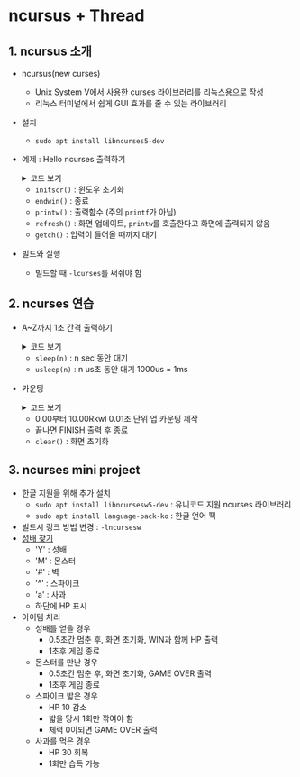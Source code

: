 # ncursus + Thread
## 1. ncursus 소개
* ncursus(new curses)
  * Unix System V에서 사용한 curses 라이브러리를 리눅스용으로 작성
  * 리눅스 터미널에서 쉽게 GUI 효과를 줄 수 있는 라이브러리
* 설치
  * `sudo apt install libncurses5-dev`
* 예제 : Hello ncurses 출력하기
    <details>
    <summary>코드 보기</summary>
    <div markdown="1">

    ```c
    #include <ncurses.h>

    int main() {
        initscr();
        printw("Hello ncurses !!\n");
        refresh();
        getch();
        endwin();
        return 0;
    }
    ```
    </div>
    </details>

  * `initscr()` : 윈도우 초기화
  * `endwin()` : 종료
  * `printw()` : 출력함수 (주의 `printf`가 아님)
  * `refresh()` : 화면 업데이트, `printw`를 호출한다고 화면에 출력되지 않음
  * `getch()` : 입력이 들어올 때까지 대기
* 빌드와 실행
  * 빌드할 때 `-lcurses`를 써줘야 함
## 2. ncurses 연습
* A~Z까지 1초 간격 출력하기
    <details>
    <summary>코드 보기</summary>
    <div markdown="1">

    ```c
    #include <ncurses.h>
    #include <unistd.h>

    int main() {
        initscr();
        for(char a = 'A'; a <= 'Z'; a++){
            printw("%c", a);
            refresh();
            sleep(1);
        }
        getch();
        endwin();
        return 0;
    }
    ```
    </div>
    </details>

  * `sleep(n)` : n sec 동안 대기
  * `usleep(n)` : n us초 동안 대기 1000us = 1ms
* 카운팅
    <details>
    <summary>코드 보기</summary>
    <div markdown="1">

    ```c
    #include <ncurses.h>
    #include <unistd.h>

    int main()
    {
        initscr();
        curs_set(0); // 커서 숨기기
        for(int i = 0; i <= 10; i++)
        {
            if (i == 10) break;
            for(int j = 0; j < 100; j++)
            {
                clear();
                printw("%02d.%02d", i, j);
                refresh();
                usleep(1000 * 10);
            }
        }
        clear();
        printw("FINISH");
        refresh();

        getch();
        endwin();
        return 0;
    }

    ```
    </div>
    </details>

  * 0.00부터 10.00Rkwl 0.01초 단위 업 카운팅 제작
  * 끝나면 FINISH 출력 후 종료
  * `clear()` : 화면 초기화

## 3. ncurses mini project
* 한글 지원을 위해 추가 설치
  * `sudo apt install libncursesw5-dev` : 유니코드 지원 ncurses 라이브러리
  * `sudo apt install language-pack-ko` : 한글 언어 팩
* 빌드시 링크 방법 변경 : `-lncursesw`
* [성배 찾기](https://github.com/dlworms32/TIL/blob/master/Linux/ncurses/main.c)
  * 'Y' : 성배
  * 'M' : 몬스터
  * '#' : 벽
  * '^' : 스파이크
  * 'a' : 사과
  * 하단에 HP 표시
* 아이템 처리
  * 성배를 얻을 경우
    * 0.5초간 멈춘 후, 화면 초기화, WIN과 함께 HP 출력
    * 1초후 게임 종료
  * 몬스터를 만난 경우
    * 0.5초간 멈춘 후, 화면 초기화, GAME OVER 출력
    * 1초후 게임 종료
  * 스파이크 밟은 경우
    * HP 10 감소
    * 밟을 당시 1회만 깎여야 함
    * 체력 0이되면 GAME OVER 출력
  * 사과를 먹은 경우
    * HP 30 회복
    * 1회만 습득 가능